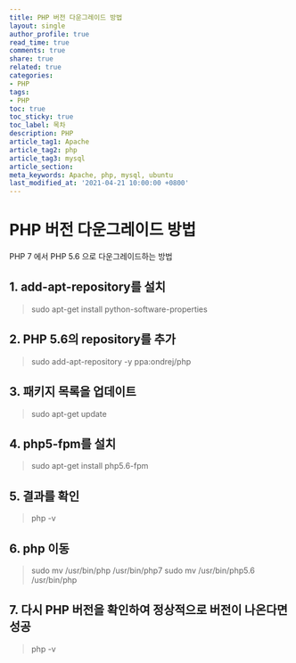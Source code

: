 ```yaml
---
title: PHP 버전 다운그레이드 방법
layout: single
author_profile: true
read_time: true
comments: true
share: true
related: true
categories:
- PHP
tags:
- PHP
toc: true
toc_sticky: true
toc_label: 목차
description: PHP
article_tag1: Apache
article_tag2: php
article_tag3: mysql
article_section:  
meta_keywords: Apache, php, mysql, ubuntu
last_modified_at: '2021-04-21 10:00:00 +0800'
---
```


# PHP 버전 다운그레이드 방법

PHP 7 에서 PHP 5.6 으로 다운그레이드하는 방법

## 1. add-apt-repository를 설치
> sudo apt-get install python-software-properties

## 2. PHP 5.6의 repository를 추가
> sudo add-apt-repository -y ppa:ondrej/php

## 3. 패키지 목록을 업데이트
> sudo apt-get update

## 4. php5-fpm를 설치
> sudo apt-get install php5.6-fpm

## 5. 결과를 확인
> php -v

## 6. php 이동
> sudo mv /usr/bin/php /usr/bin/php7
> sudo mv /usr/bin/php5.6 /usr/bin/php

## 7. 다시 PHP 버전을 확인하여 정상적으로 버전이 나온다면 성공
> php -v